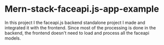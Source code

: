 # Mern-stack-faceapi.js-app-example
In this project I the faceapi.js backend standalone project I made and integrated it with the frontend. Since most of the processing is done in the backend, the frontend doesn't need to load and process all the faceapi models.

